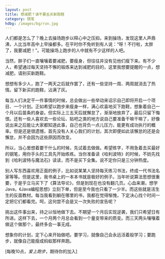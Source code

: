 ```yaml
---
layout: post
title: 想减肥？请不要去买新跑鞋
category: 随笔
hdbg: /images/bg/run.jpg
---
```



人们都是怎么了？晚上去操场跑步以释心中之压抑。来到操场，发现这里人声鼎沸，人比当年高中上早操都多。在平时你不免听到有人说：“呀！不行啦，太胖了，我要减肥！”。可能操场上跑步的人中就有不少这样的人吧。

当然，胖子们一直嚷嚷着要减肥，要瘦身，但往往并没有见他们瘦下来。有不少人，希望通过每天坚持不懈的锻炼来达到减肥的目的，这里我想要提醒的一点，想减肥，请别买新跑鞋。

想想有多少人，跑了一两天之后就作罢了，还有一些坚持一周、两周就消去了热情。留下新买的跑鞋，沾满了灰。

每当人们决定干一件事情的时候，总会做出一些举动来诏示自己即将开启一个项目、一个计划。正如希望以跑步来瘦身一样，满心欢喜地买下跑鞋，想象着自己一个月以后苗条的身姿。但实际上三五天后就懈怠了，渐渐地放弃了，最后只留下悔恨。还有一些人喜欢去一些论坛、贴吧之类的地方说自己要准备干嘛干嘛了，好像说出来之后能让大家都知道此事，自己也背负一点儿压力，能更有成功执行的概率。但是还是很遗憾，首先没有人关心我们的计划，其次即便如此该懈怠的还是会懈怠，并不会因为这些原因而改变。

所以，当心里想着要干什么的时候，先试着去做做。希望练字，不用急着去买最好的钢笔，用你手头的工具先开始练练。当你准备读《哈利波特》的时候，不妨先找到《哈利波特与魔法石》读读，而不是买下全集。说不定你只是三分钟热度。

别人写东西喜欢用正面的例子，比如说某某人坚持每天练习书法，终成一代书法名家等等。但是这里，我书桌上的一本本书就是极好的例子。当年听说算法思想很重要，于是乎立马买下了《算法导论》，但是到现在也没有翻几页。心血来潮，想学Java，《Java编程思想》立刻下单，但是至今我也只看了一少半。而这些就是活生生的反面教材。每当我看到躺在哪里的书，我都在觉得惭愧，下定决心找个时间一定把它们都看完。呵，这何尝不会是又一次失败的宣告呢？

挑出这件事出来，持之以恒地做下去。不期望一个月后实现逆袭，我们只希望日有所进。这样下去，一个月两个月总会看到一个量变带来的质变。而三天两头嚷嚷着做这个做那个，最终多会一事无成。

想象你的计划，定下心来开始做吧。要学习，就像自己会永远活着般学习；要跑步，就像自己能瘦成蚂蚁那样奔跑。

[每晚10点，_*爱上跑步*_，期待你的加入]
